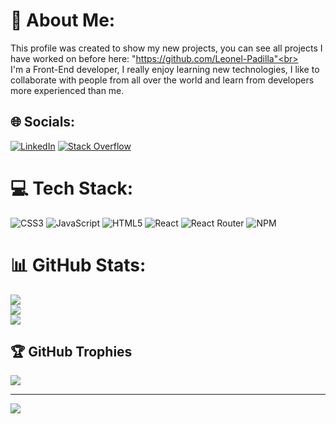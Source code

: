 # 💫 About Me:
This profile was created to show my new projects, you can see all projects I <br>have worked on before here: "https://github.com/Leonel-Padilla"<br><br>I'm a Front-End developer, I really enjoy learning new technologies, I like to collaborate with people from all over the world and learn from developers more experienced than me.


## 🌐 Socials:
[![LinkedIn](https://img.shields.io/badge/LinkedIn-%230077B5.svg?logo=linkedin&logoColor=white)](https://linkedin.com/in/axcel-leonel-sánchez-padilla) [![Stack Overflow](https://img.shields.io/badge/-Stackoverflow-FE7A16?logo=stack-overflow&logoColor=white)](https://stackoverflow.com/users/20295542) 

# 💻 Tech Stack:
![CSS3](https://img.shields.io/badge/css3-%231572B6.svg?style=for-the-badge&logo=css3&logoColor=white) ![JavaScript](https://img.shields.io/badge/javascript-%23323330.svg?style=for-the-badge&logo=javascript&logoColor=%23F7DF1E) ![HTML5](https://img.shields.io/badge/html5-%23E34F26.svg?style=for-the-badge&logo=html5&logoColor=white) ![React](https://img.shields.io/badge/react-%2320232a.svg?style=for-the-badge&logo=react&logoColor=%2361DAFB) ![React Router](https://img.shields.io/badge/React_Router-CA4245?style=for-the-badge&logo=react-router&logoColor=white) ![NPM](https://img.shields.io/badge/NPM-%23000000.svg?style=for-the-badge&logo=npm&logoColor=white)
# 📊 GitHub Stats:
![](https://github-readme-stats.vercel.app/api?username=Leonel-Padilla2&theme=tokyonight&hide_border=false&include_all_commits=true&count_private=true)<br/>
![](https://github-readme-streak-stats.herokuapp.com/?user=Leonel-Padilla2&theme=tokyonight&hide_border=false)<br/>
![](https://github-readme-stats.vercel.app/api/top-langs/?username=Leonel-Padilla2&theme=tokyonight&hide_border=false&include_all_commits=true&count_private=true&layout=compact)

## 🏆 GitHub Trophies
![](https://github-profile-trophy.vercel.app/?username=Leonel-Padilla2&theme=radical&no-frame=true&no-bg=true&margin-w=4)

---
[![](https://visitcount.itsvg.in/api?id=Leonel-Padilla2&icon=0&color=6)](https://visitcount.itsvg.in)
